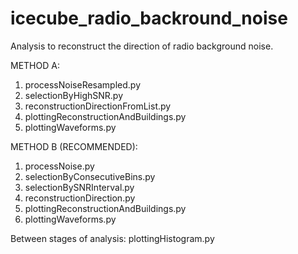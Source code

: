 # icecube_radio_backround_noise

Analysis to reconstruct the direction of radio background noise.

METHOD A:
1. processNoiseResampled.py
2. selectionByHighSNR.py
3. reconstructionDirectionFromList.py
4. plottingReconstructionAndBuildings.py
5. plottingWaveforms.py

METHOD B (RECOMMENDED):
1. processNoise.py
2. selectionByConsecutiveBins.py
3. selectionBySNRInterval.py
4. reconstructionDirection.py
5. plottingReconstructionAndBuildings.py
6. plottingWaveforms.py

Between stages of analysis: plottingHistogram.py


